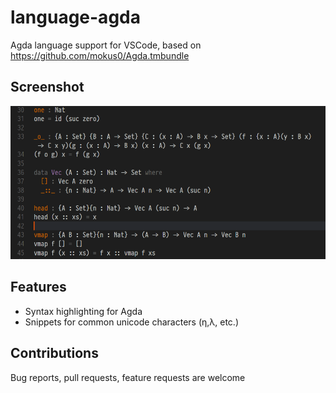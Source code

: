 # language-agda

Agda language support for VSCode, based on https://github.com/mokus0/Agda.tmbundle

## Screenshot

![screenshot](images/screenshot.PNG)

## Features

* Syntax highlighting for Agda
* Snippets for common unicode characters (η,λ, etc.)

## Contributions

Bug reports, pull requests, feature requests are welcome